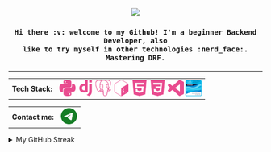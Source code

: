 <p align="center"><img src="https://media.giphy.com/media/2HEAHnj8FOmL6/giphy.gif"><p>

<h4 align="center">
  <samp>
    Hi there :v: welcome to my Github! I'm a beginner Backend Developer, also<br>like to try myself in other technologies :nerd_face:. Mastering DRF.
  </samp>
</h4>

--------------------------------------------------------------------------------------

<table align="center" cellspacing="0" cellpadding="0">
  <tr>
    <td valign="middle">
      <strong>Tech Stack:</strong>
    </td>  
    <td valign="middle">
    <img width="32" src="https://github.com/Tvo-Po/Tvo-Po/blob/main/assets/icons/python.svg">
    <img width="32" src="https://github.com/Tvo-Po/Tvo-Po/blob/main/assets/icons/django.svg">
    <img width="32" src="https://github.com/Tvo-Po/Tvo-Po/blob/main/assets/icons/postgresql.svg">
    <img width="32" src="https://github.com/Tvo-Po/Tvo-Po/blob/main/assets/icons/gnubash.svg">
    <img width="32" src="https://github.com/Tvo-Po/Tvo-Po/blob/main/assets/icons/html5.svg">
    <img width="32" src="https://github.com/Tvo-Po/Tvo-Po/blob/main/assets/icons/css3.svg">
    <img width="32" src="https://github.com/Tvo-Po/Tvo-Po/blob/main/assets/icons/visualstudiocode.svg">
    <a href="https://www.credly.com/badges/bad70ed2-4c59-4ad4-ae77-b8001830e0a4/public_url"><img width="32" src="https://github.com/Tvo-Po/Tvo-Po/blob/main/assets/cisco_certificate.png"></a>
    </td>
  </tr>  
</table>

<table align="center" cellspacing="0" cellpadding="0">
  <tr>
    <td valign="middle">
      <strong>Contact me:</strong>
    </td>  
    <td valign="middle">
    <a href="https://telegram.me/swallowland"><img width="32" src="https://github.com/Tvo-Po/Tvo-Po/blob/main/assets/icons/telegram.svg"></a>
    </td>
  </tr>  
</table>

<details>
  
<summary>My GitHub Streak</summary>
  
![GitHub streak stats](https://github-readme-streak-stats.herokuapp.com/?user=Tvo-Po)
  
</details>
